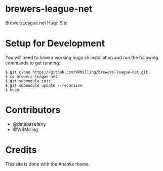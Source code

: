 # brewers-league-net
BrewersLeague.net Hugo Site

# Setup for Development

You will need to have a working hugo cli installation and run the following commands to get running: 

```
$ git clone https://github.com/WRMilling/brewers-league-net.git
$ cd brewers-league-net
$ git submodule init
$ git submodule update --recursive
$ hugo
```

# Contributors 

* @databasefairy
* @WRMilling

# Credits 

This site is done with the Ananke theme. 
